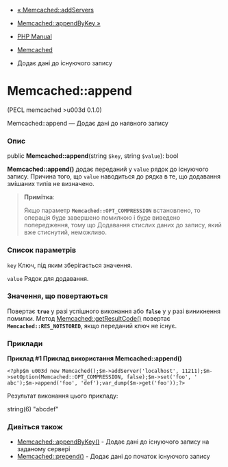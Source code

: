- [« Memcached::addServers](memcached.addservers.md)
- [Memcached::appendByKey »](memcached.appendbykey.md)

- [PHP Manual](index.md)
- [Memcached](class.memcached.md)
- Додає дані до існуючого запису

# Memcached::append

(PECL memcached \>u003d 0.1.0)

Memcached::append — Додає дані до наявного запису

### Опис

public **Memcached::append**(string `$key`, string `$value`): bool

**Memcached::append()** додає переданий у `value` рядок до
існуючого запису. Причина того, що `value` наводиться до рядка в
те, що додавання змішаних типів не визначено.

> **Примітка**:
>
> Якщо параметр **`Memcached::OPT_COMPRESSION`** встановлено, то операція
> буде завершено помилкою і буде виведено попередження, тому що
> Додавання стислих даних до запису, який вже стиснутий, неможливо.

### Список параметрів

`key`
Ключ, під яким зберігається значення.

`value`
Рядок для додавання.

### Значення, що повертаються

Повертає **`true`** у разі успішного виконання або **`false`** у
у разі виникнення помилки. Метод
[Memcached::getResultCode()](memcached.getresultcode.md) повертає
**`Memcached::RES_NOTSTORED`**, якщо переданий ключ не існує.

### Приклади

**Приклад #1 Приклад використання **Memcached::append()****

` <?php$m u003d new Memcached();$m->addServer('localhost', 11211);$m->setOption(Memcached::OPT_COMPRESSION, false);$m->set('foo', ' abc');$m->append('foo', 'def');var_dump($m->get('foo'));?> `

Результат виконання цього прикладу:

string(6) "abcdef"

### Дивіться також

- [Memcached::appendByKey()](memcached.appendbykey.md) - Додає
дані до існуючого запису на заданому сервері
- [Memcached::prepend()](memcached.prepend.md) - Додає дані до
початок існуючого запису
